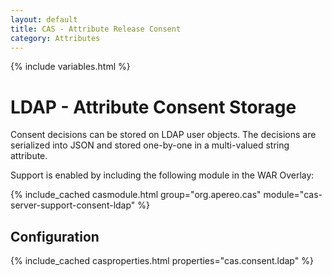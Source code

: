 ```yaml
---
layout: default
title: CAS - Attribute Release Consent
category: Attributes
---
```


{% include variables.html %}

# LDAP - Attribute Consent Storage

Consent decisions can be stored on LDAP user objects. The decisions
are serialized into JSON and stored one-by-one in a multi-valued string attribute.

Support is enabled by including the following module in the WAR Overlay:

{% include_cached casmodule.html group="org.apereo.cas" module="cas-server-support-consent-ldap" %}

## Configuration

{% include_cached casproperties.html properties="cas.consent.ldap" %}


